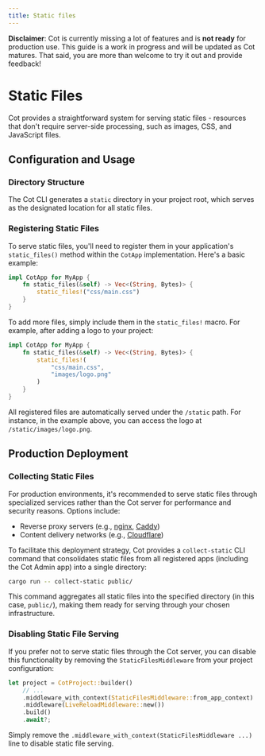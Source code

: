 ```yaml
---
title: Static files
---
```


<div class="alert alert-warning" role="alert"><strong>Disclaimer</strong>: Cot is currently missing a lot of features and is <strong>not ready</strong> for production use. This guide is a work in progress and will be updated as Cot matures. That said, you are more than welcome to try it out and provide feedback!</div>

# Static Files

Cot provides a straightforward system for serving static files - resources that don't require server-side processing, such as images, CSS, and JavaScript files.

## Configuration and Usage

### Directory Structure

The Cot CLI generates a `static` directory in your project root, which serves as the designated location for all static files.

### Registering Static Files

To serve static files, you'll need to register them in your application's `static_files()` method within the `CotApp` implementation. Here's a basic example:

```rust
impl CotApp for MyApp {
    fn static_files(&self) -> Vec<(String, Bytes)> {
        static_files!("css/main.css")
    }
}
```

To add more files, simply include them in the `static_files!` macro. For example, after adding a logo to your project:

```rust
impl CotApp for MyApp {
    fn static_files(&self) -> Vec<(String, Bytes)> {
        static_files!(
            "css/main.css",
            "images/logo.png"
        )
    }
}
```

All registered files are automatically served under the `/static` path. For instance, in the example above, you can access the logo at `/static/images/logo.png`.

## Production Deployment

### Collecting Static Files

For production environments, it's recommended to serve static files through specialized services rather than the Cot server for performance and security reasons. Options include:
- Reverse proxy servers (e.g., [nginx](https://nginx.org/), [Caddy](https://caddyserver.com/))
- Content delivery networks (e.g., [Cloudflare](https://www.cloudflare.com/))

To facilitate this deployment strategy, Cot provides a `collect-static` CLI command that consolidates static files from all registered apps (including the Cot Admin app) into a single directory:

```bash
cargo run -- collect-static public/
```

This command aggregates all static files into the specified directory (in this case, `public/`), making them ready for serving through your chosen infrastructure.

### Disabling Static File Serving

If you prefer not to serve static files through the Cot server, you can disable this functionality by removing the `StaticFilesMiddleware` from your project configuration:

```rust
let project = CotProject::builder()
    // ...
    .middleware_with_context(StaticFilesMiddleware::from_app_context)
    .middleware(LiveReloadMiddleware::new())
    .build()
    .await?;
```

Simply remove the `.middleware_with_context(StaticFilesMiddleware ...)` line to disable static file serving.

